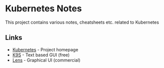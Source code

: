 # Kubernetes Notes

This project contains various notes, cheatsheets etc. related to Kubernetes

## Links

* [Kubernetes](https://kubernetes.io) - Project homepage
* [K9S](https://k9scli.io) - Text based GUI (free)
* [Lens](https://k8slens.dev) - Graphical UI (commercial)
